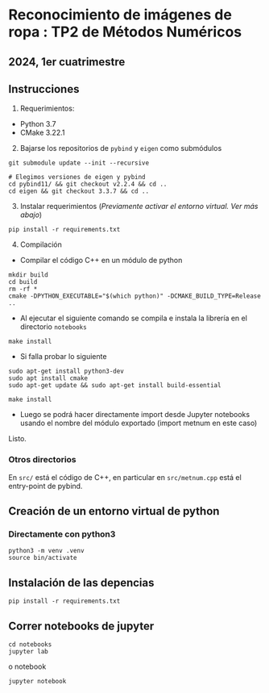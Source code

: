 # Reconocimiento de imágenes de ropa : TP2 de Métodos Numéricos
## 2024, 1er cuatrimestre

## Instrucciones

1. Requerimientos:
- Python 3.7
- CMake 3.22.1

2. Bajarse los repositorios de `pybind` y `eigen` como submódulos

```
git submodule update --init --recursive

# Elegimos versiones de eigen y pybind
cd pybind11/ && git checkout v2.2.4 && cd ..
cd eigen && git checkout 3.3.7 && cd ..
```

3. Instalar requerimientos (*Previamente activar el entorno virtual. Ver  más abajo*)

```
pip install -r requirements.txt
```

4. Compilación

- Compilar el código C++ en un módulo de python
```
mkdir build
cd build
rm -rf *
cmake -DPYTHON_EXECUTABLE="$(which python)" -DCMAKE_BUILD_TYPE=Release ..
```
- Al ejecutar el siguiente comando se compila e instala la librería en el directorio `notebooks`
```
make install
```

- Si falla probar lo siguiente
```
sudo apt-get install python3-dev
sudo apt install cmake
sudo apt-get update && sudo apt-get install build-essential
```


```
make install
```

- Luego se podrá hacer directamente import desde Jupyter notebooks usando el nombre del módulo exportado (import metnum en este caso)


Listo.

### Otros directorios

En `src/` está el código de C++, en particular en `src/metnum.cpp` está el entry-point de pybind.


## Creación de un entorno virtual de python



### Directamente con python3
```
python3 -m venv .venv
source bin/activate
```

## Instalación de las depencias
```
pip install -r requirements.txt
```

## Correr notebooks de jupyter

```
cd notebooks
jupyter lab
```
o  notebook
```
jupyter notebook
```


